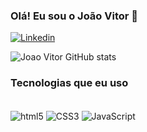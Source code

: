 ### Olá! Eu sou o João Vitor 🤙


[![ Linkedin	](https://img.shields.io/badge/LinkedIn-0077B5?style=for-the-badge&logo=linkedin&logoColor=white)](https://www.linkedin.com/in/joãovitor-franco/)

![Joao Vitor GitHub stats](https://github-readme-stats.vercel.app/api?username=jv-franco&show_icons=true&theme=radical)

### Tecnologias que eu uso

<div style="display: inline_block"> <br/>
 <img align="center" alt="html5" src="https://img.shields.io/badge/HTML5-E34F26?style=for-the-badge&logo=html5&logoColor=white" />
 <img align="center" alt="CSS3" src="https://img.shields.io/badge/CSS3-1572B6?style=for-the-badge&logo=css3&logoColor=white" />
 <img align="center" alt="JavaScript" src="https://img.shields.io/badge/JavaScript-F7DF1E?style=for-the-badge&logo=javascript&logoColor=black" />

</div>

